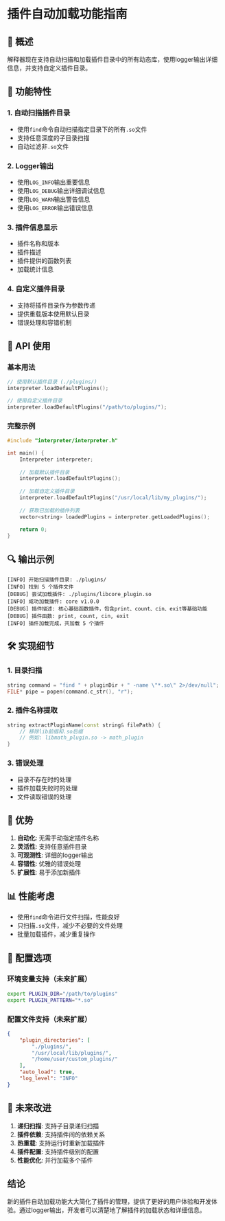 # 插件自动加载功能指南

## 🎯 概述

解释器现在支持自动扫描和加载插件目录中的所有动态库，使用logger输出详细信息，并支持自定义插件目录。

## 🔧 功能特性

### 1. 自动扫描插件目录
- 使用`find`命令自动扫描指定目录下的所有`.so`文件
- 支持任意深度的子目录扫描
- 自动过滤非`.so`文件

### 2. Logger输出
- 使用`LOG_INFO`输出重要信息
- 使用`LOG_DEBUG`输出详细调试信息
- 使用`LOG_WARN`输出警告信息
- 使用`LOG_ERROR`输出错误信息

### 3. 插件信息显示
- 插件名称和版本
- 插件描述
- 插件提供的函数列表
- 加载统计信息

### 4. 自定义插件目录
- 支持将插件目录作为参数传递
- 提供重载版本使用默认目录
- 错误处理和容错机制

## 📝 API 使用

### 基本用法
```cpp
// 使用默认插件目录 (./plugins/)
interpreter.loadDefaultPlugins();

// 使用自定义插件目录
interpreter.loadDefaultPlugins("/path/to/plugins/");
```

### 完整示例
```cpp
#include "interpreter/interpreter.h"

int main() {
    Interpreter interpreter;
    
    // 加载默认插件目录
    interpreter.loadDefaultPlugins();
    
    // 加载自定义插件目录
    interpreter.loadDefaultPlugins("/usr/local/lib/my_plugins/");
    
    // 获取已加载的插件列表
    vector<string> loadedPlugins = interpreter.getLoadedPlugins();
    
    return 0;
}
```

## 🔍 输出示例

```
[INFO] 开始扫描插件目录: ./plugins/
[INFO] 找到 5 个插件文件
[DEBUG] 尝试加载插件: ./plugins/libcore_plugin.so
[INFO] 成功加载插件: core v1.0.0
[DEBUG] 插件描述: 核心基础函数插件，包含print、count、cin、exit等基础功能
[DEBUG] 插件函数: print, count, cin, exit
[INFO] 插件加载完成，共加载 5 个插件
```

## 🛠️ 实现细节

### 1. 目录扫描
```cpp
string command = "find " + pluginDir + " -name \"*.so\" 2>/dev/null";
FILE* pipe = popen(command.c_str(), "r");
```

### 2. 插件名称提取
```cpp
string extractPluginName(const string& filePath) {
    // 移除lib前缀和.so后缀
    // 例如: libmath_plugin.so -> math_plugin
}
```

### 3. 错误处理
- 目录不存在时的处理
- 插件加载失败时的处理
- 文件读取错误的处理

## 🎯 优势

1. **自动化**: 无需手动指定插件名称
2. **灵活性**: 支持任意插件目录
3. **可观测性**: 详细的logger输出
4. **容错性**: 优雅的错误处理
5. **扩展性**: 易于添加新插件

## 📊 性能考虑

- 使用`find`命令进行文件扫描，性能良好
- 只扫描`.so`文件，减少不必要的文件处理
- 批量加载插件，减少重复操作

## 🔧 配置选项

### 环境变量支持（未来扩展）
```bash
export PLUGIN_DIR="/path/to/plugins"
export PLUGIN_PATTERN="*.so"
```

### 配置文件支持（未来扩展）
```json
{
    "plugin_directories": [
        "./plugins/",
        "/usr/local/lib/plugins/",
        "/home/user/custom_plugins/"
    ],
    "auto_load": true,
    "log_level": "INFO"
}
```

## 🚀 未来改进

1. **递归扫描**: 支持子目录递归扫描
2. **插件依赖**: 支持插件间的依赖关系
3. **热重载**: 支持运行时重新加载插件
4. **插件配置**: 支持插件级别的配置
5. **性能优化**: 并行加载多个插件

## 结论

新的插件自动加载功能大大简化了插件的管理，提供了更好的用户体验和开发体验。通过logger输出，开发者可以清楚地了解插件的加载状态和详细信息。

